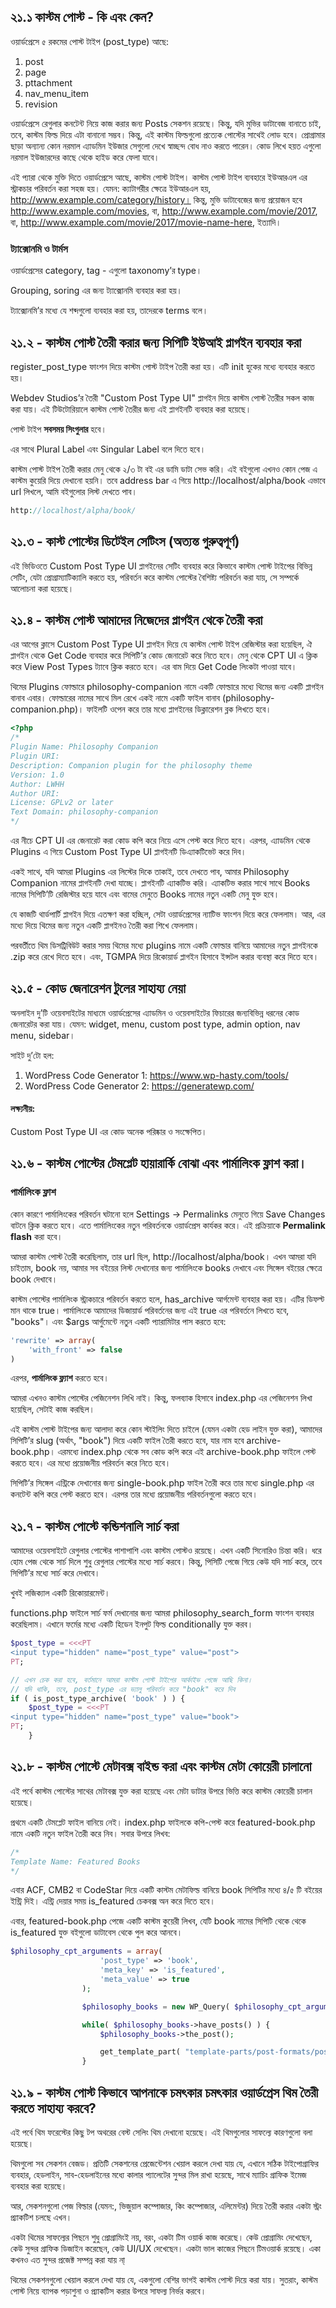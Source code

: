 ## ২১.১ কাস্টম পোস্ট - কি এবং কেন?

ওয়ার্ডপ্রেসে ৫ রকমের পোস্ট টাইপ (post_type) আছে:

1. post
2. page
3. pttachment
4. nav_menu_item
5. revision

ওয়ার্ডপ্রেসে রেগুলার কনটেন্ট নিয়ে কাজ করার জন্য Posts সেকশন রয়েছে। কিন্তু, যদি মুভির ডাটাবেজ বানাতে চাই, তবে, কাস্টম ফিল্ড দিয়ে এটা বানানো সম্ভব। কিন্তু, এই কাস্টম ফিল্ডগুলো প্রত্যেক পোস্টের সাথেই লোড হবে। প্রোগ্রামার ছাড়া অন্যান্য কোন নরমাল এ্যাডমিন ইউজার সেগুলো দেখে স্বাচ্ছন্দ বোধ নাও করতে পারেন। কোড লিখে হয়ত এগুলো নরমাল ইউজারদের কাছে থেকে হাইড করে ফেলা যাবে।

এই প্যারা থেকে মুক্তি দিতে ওয়ার্ডপ্রেসে আছে, কাস্টম পোস্ট টাইপ। কাস্টম পোস্ট টাইপ ব্যবহারে ইউআরএল এর স্ট্রাকচার পরিবর্তন করা সহজ হয়। যেমন: ক্যাটাগরীর ক্ষেত্রে ইউআরএল হয়, http://www.example.com/category/history। কিন্তু, মুভি ডাটাবেজের জন্য প্রয়োজন হবে http://www.example.com/movies, বা, http://www.example.com/movie/2017, বা, http://www.example.com/movie/2017/movie-name-here, ইত্যাদি।

### ট্যাক্সোনমি ও টার্মস

ওয়ার্ডপ্রেসের category, tag - এগুলো taxonomy’র type।

Grouping, soring এর জন্য ট্যাক্সোনমি ব্যবহার করা হয়।

ট্যাক্সোনমি’র মধ্যে যে শব্দগুলো ব্যবহার করা হয়, তাদেরকে terms বলে।


## ২১.২ - কাস্টম পোস্ট তৈরী করার জন্য সিপিটি ইউআই প্লাগইন ব্যবহার করা

register_post_type ফাংশন দিয়ে কাস্টম পোস্ট টাইপ তৈরী করা হয়। এটি init হুকের মধ্যে ব্যবহার করতে হয়।

Webdev Studios’র তৈরী "Custom Post Type UI" প্লাগইন দিয়ে কাস্টম পোস্ট তৈরীর সকল কাজ করা যায়। এই টিউটোরিয়ালে কাস্টম পোস্ট তৈরীর জন্য এই প্লাগইনটি ব্যবহার করা হয়েছে।

পোস্ট টাইপ **সবসময় সিংগুলার** হবে।

এর সাথে Plural Label এবং Singular Label বলে দিতে হবে।

কাস্টম পোস্ট টাইপ তৈরী করার মেনু থেকে ২/৩ টা বই এর ডামি ডাটা সেভ করি। এই বইগুলো এখনও কোন পেজ এ কাস্টম কুয়েরি দিয়ে দেখানো হয়নি। তবে address bar এ গিয়ে http://localhost/alpha/book এভাবে url লিখলে, আমি বইগুলোর লিস্ট দেখতে পাব।

```php
http://localhost/alpha/book/
```


## ২১.৩ - কাস্ট পোস্টের ডিটেইল সেটিংস (অত্যন্ত গুরুত্বপূর্ণ)

এই ভিডিওতে Custom Post Type UI প্লাগইনের সেটিং ব্যবহার করে কিভাবে কাস্টম পোস্ট টাইপের বিভিন্ন সেটিং, যেটা প্রোগ্রাম্যাটিক্যালি করতে হয়, পরিবর্তন করে কাস্টম পোস্টের বৈশিষ্ট্য পরিবর্তন করা যায়, সে সম্পর্কে আলোচনা করা হয়েছে।


## ২১.৪ - কাস্টম পোস্ট আমাদের নিজেদের প্লাগইন থেকে তৈরী করা

এর আগের ক্লাসে Custom Post Type UI প্লাগইন দিয়ে যে কাস্টম পোস্ট টাইপ রেজিস্টার করা হয়েছিল, ঐ প্লাগইন থেকে Get Code ব্যবহার করে সিপিটি’র কোড জেনারেট করে নিতে হবে। মেনু থেকে CPT UI এ ক্লিক করে View Post Types ট্যাবে ক্লিক করতে হবে। এর বাম দিয়ে Get Code লিংকটা পাওয়া যাবে।

থিমের Plugins ফোল্ডারে philosophy-companion নামে একটি ফোল্ডারে মধ্যে থিমের জন্য একটি প্লাগইন বানাব এবার। ফোল্ডারের নামের সাথে মিল রেখে একই নামে একটি ফাইল বানাব (philosophy-companion.php)। ফাইলটি ওপেন করে তার মধ্যে প্লাগইনের ডিক্লারেশন ব্লক লিখতে হবে।

```php
<?php
/*
Plugin Name: Philosophy Companion
Plugin URI:
Description: Companion plugin for the philosophy theme
Version: 1.0
Author: LWHH
Author URI:
License: GPLv2 or later
Text Domain: philosophy-companion
*/
```

এর নীচে CPT UI এর জেনারেট করা কোড কপি করে নিয়ে এসে পেস্ট করে দিতে হবে। এরপর, এ্যাডমিন থেকে Plugins এ গিয়ে Custom Post Type UI প্লাগইনটি ডিএ্যাকটিভেট করে দিব।

একই সাথে, যদি আমরা Plugins এর লিস্টের দিকে তাকাই, তবে দেখতে পাব, আমার Philosophy Companion নামের প্লাগইনটি দেখা যাচ্ছে। প্লাগইনটি এ্যাকটিভ করি। এ্যাকটিভ করার সাথে সাথে Books নামের সিপিটি’টি রেজিস্টার হয়ে যাবে এবং বামের মেনুতে Books নামের নতুন একটি মেনু যুক্ত হবে।

যে কাজটি থার্ডপার্টি প্লাগইন দিয়ে এতক্ষণ করা হচ্ছিল, সেটা ওয়ার্ডপ্রেসের ন্যাটিভ ফাংশন দিয়ে করে ফেললাম। আর, এর মধ্যে দিয়ে থিমের জন্য নতুন একটি প্লাগইনও তৈরী করা শিখে ফেললাম।

পরবর্তীতে থিম ডিসট্রিবিউট করার সময় থিমের মধ্যে plugins নামে একটি ফোল্ডার বানিয়ে আমাদের নতুন প্লাগইনকে .zip করে রেখে দিতে হবে। এবং, TGMPA দিয়ে রিকোয়ার্ড প্লাগইন হিসাবে ইন্সটল করার ব্যবস্থা করে দিতে হবে।

## ২১.৫ - কোড জেনারেশন টুলের সাহায্য নেয়া

অনলাইন দু’টি ওয়েবসাইটের মাধ্যমে ওয়ার্ডপ্রেসের এ্যাডমিন ও ওয়েবসাইটের ফিচারের জন্যবিভিন্ন ধরনের কোড জেনারেটর করা যায়। যেমন: widget, menu, custom post type, admin option, nav menu, sidebar।

সাইট দু’টো হল:

1. WordPress Code Generator 1: https://www.wp-hasty.com/tools/
2. WordPress Code Generator 2: https://generatewp.com/

#### লক্ষ্যনীয়:

Custom Post Type UI এর কোড অনেক পরিষ্কার ও সংক্ষেপিত।

## ২১.৬ - কাস্টম পোস্টের টেমপ্লেট হায়ারার্কি বোঝা এবং পার্মালিংক ফ্লাশ করা।

### পার্মালিংক ফ্লাশ

কোন কারণে পার্মালিংকের পরিবর্তন ঘটানো হলে Settings -> Permalinks মেনুতে গিয়ে Save Changes বাটনে ক্লিক করতে হবে। এতে পার্মালিংকের নতুন পরিবর্তনকে ওয়ার্ডপ্রেস কার্যকর করে। এই প্রক্রিয়াকে **Permalink flash** করা হবে।

আমরা কাস্টম পোস্ট তৈরী করেছিলাম, তার url ছিল, http://localhost/alpha/book। এখন আমরা যদি চাইতাম, book নয়, আমার সব বইয়ের লিস্ট দেখানোর জন্য পার্মালিংকে books দেখাবে এবং সিঙ্গেল বইয়ের ক্ষেত্রে book দেখাবে।

কাস্টম পোস্টের পার্মালিংক স্ট্রাকচারে পরিবর্তন করতে হলে, has_archive আর্গমেন্ট ব্যবহার করা হয়। এটির ডিফল্ট মান থাকে true। পার্মালিংকে আমাদের ডিজায়ার্ড পরিবর্তনের জন্য এই true এর পরিবর্তনে লিখতে হবে, "books"। এবং $args আর্গুমেন্টে নতুন একটি প্যারামিটার পাস করতে হবে:

```php
'rewrite' => array(
	'with_front' => false
)
```

এরপর, **পার্মালিংক ফ্ল্যাশ** করতে হবে।

আমরা এখনও কাস্টম পোস্টের পেজিনেশন লিখি নাই। কিন্তু, ফলব্যাক হিসাবে index.php এর পেজিনেশন লিখা হয়েছিল, সেটাই কাজ করছিল।

এই কাস্টম পোস্ট টাইপের জন্য আলাদা করে কোন স্টাইলিং দিতে চাইলে (যেমন একটা হেড লাইন যুক্ত করা), আমাদের সিপিটি’র slug (অর্থাৎ, "book") দিয়ে একটি ফাইল তৈরী করতে হবে, যার নাম হবে  archive-book.php। এরমধ্যে index.php থেকে সব কোড কপি করে এই archive-book.php ফাইলে পেস্ট করতে হবে। এর মধ্যে প্রয়োজনীয় পরিবর্তন করে নিতে হবে।

সিপিটি’র সিঙ্গেল এন্ট্রিকে দেখানোর জন্য single-book.php ফাইল তৈরী করে তার মধ্যে single.php এর কনটেন্ট কপি করে পেস্ট করতে হবে। এরপর তার মধ্যে প্রয়োজনীয় পরিবর্তনগুলো করতে হবে।

## ২১.৭ - কাস্টম পোস্টে কন্ডিশনালি সার্চ করা

আমাদের ওয়েবসাইটে রেগুলার পোস্টের পাশাপাশি এবং কাস্টম পোস্টও রয়েছে। এখন একটি সিনোরিও চিন্তা করি। ধরে হোম পেজ থেকে সার্চ দিলে শুধু রেগুলার পোস্টের মধ্যে সার্চ করবে। কিন্তু, পিসিটি পেজে গিয়ে কেউ যদি সার্চ করে, তবে সিপিটি’র মধ্যে সার্চ করে দেখাবে।

খুবই লজিক্যাল একটি রিকোয়ারমেন্ট।

functions.php ফাইলে সার্চ ফর্ম দেখানোর জন্য আমরা philosophy_search_form ফাংশন ব্যবহার করেছিলাম। এখানে ফর্মের মধ্যে একটি হিডেন ইনপুট ফিল্ড conditionally যুক্ত করব।

```php
$post_type = <<<PT
<input type="hidden" name="post_type" value="post">
PT;

// এখন চেক করা হবে, বর্তমানে আমরা কাস্টম পোস্ট টাইপের আর্কাইভ পেজে আছি কিনা।
// যদি থাকি, তবে, post_type এর ভ্যালু পরিবর্তন করে "book" করে দিব
if ( is_post_type_archive( 'book' ) ) {
	$post_type = <<<PT
<input type="hidden" name="post_type" value="book">
PT;
	}
```

## ২১.৮ - কাস্টম পোস্টে মেটাবক্স বাইন্ড করা এবং কাস্টম মেটা কোয়েরী চালানো

এই পর্বে কাস্টম পোস্টের সাথের মেটাবক্স যুক্ত করা হয়েছে এবং মেটা ডাটার উপরে ভিত্তি করে কাস্টম কোয়েরী চালান হয়েছে।

প্রথমে একটি টেমপ্লেট ফাইল বানিয়ে নেই। index.php ফাইলকে কপি-পেস্ট করে featured-book.php নামে একটি নতুন ফাইল তৈরী করে নিব। সবার উপরে লিখব:

```php
/*
Template Name: Featured Books
*/
```

এবার ACF, CMB2 বা CodeStar দিয়ে একটি কাস্টম মেটাফিল্ড বানিয়ে book সিপিটির মধ্যে ৪/৫ টি বইয়ের ইন্ট্রি দিই। এন্ট্রি দেয়ার সময় is_featured চেকবক্স অন করে দিতে হবে।

এবার, featured-book.php পেজে একটি কাস্টম কুয়েরী লিখব, যেটি book নামের সিপিটি থেকে থেকে is_featured যুক্ত বইগুলো ডাটাবেস থেকে পুল করে আনবে।

```php
$philosophy_cpt_arguments = array(
                    'post_type' => 'book',
                    'meta_key' => 'is_featured',
                    'meta_value' => true
                );

                $philosophy_books = new WP_Query( $philosophy_cpt_arguments );

                while( $philosophy_books->have_posts() ) {
                    $philosophy_books->the_post();

                    get_template_part( "template-parts/post-formats/post", get_post_format() );
                }
```

## ২১.৯ - কাস্টম পোস্ট কিভাবে আপনাকে চমৎকার চমৎকার ওয়ার্ডপ্রেস থিম তৈরী করতে সাহায্য করবে?

এই পর্বে থিম ফরেস্টের কিছু টপ অথরের বেস্ট সেলিং থিম দেখানো হয়েছে। এই থিমগুলোর সাফল্যে কারণগুলো বলা হয়েছে।

থিমগুলো সব সেকশন বেজড। প্রতিটি সেকশনের প্রেজেন্টেশন খেয়াল করলে দেখা যায় যে, এখানে সঠিক টাইপোগ্রাফির ব্যবহার, হেডলাইন, সাব-হেডলাইনের মধ্যে কালার প্যালেটের সুন্দর মিল রাখা হয়েছে, সাথে ম্যাচিং গ্রাফিক ইমেজ ব্যবহার করা হয়েছে।

আর, সেকশনগুলো পেজ বিল্ডার (যেমন:, ভিজুয়াল কম্পোজার, কিং কম্পোজার, এলিমেন্টর) দিয়ে তৈরী করার একটা স্ট্রং প্র্যাকটিশ চলছে এখন। 

একটা থিমের সাফল্যের পিছনে শুধু প্রোগ্রামিংই নয়, বরং, একটা টিম ওয়ার্ক কাজ করেছে। কেউ প্রোগ্রামিং দেখেছেন, কেউ সুন্দর গ্রাফিক ডিজাইন করেছেন, কেউ UI/UX দেখেছেন। একটা ভাল কাজের পিছনে টিমওয়ার্ক রয়েছে। একা কখনও এত সুন্দর প্রজেক্ট সম্পন্ন করা যায় না্

থিমের সেকশনগুলো খেয়াল করলে দেখা যায় যে, একগুলো বেশির ভাগই কাস্টম পোস্ট দিয়ে করা যায়। সুতরাং, কাস্টম পোস্ট নিয়ে ব্যাপক পড়াশুনা ও প্র্যাকটিস করার উপরে সাফল্য নির্ভর করবে।
